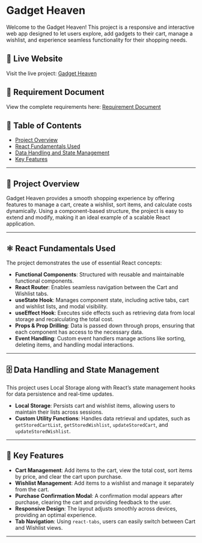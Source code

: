 # Gadget Heaven

Welcome to the Gadget Heaven! This project is a responsive and interactive web app designed to let users explore, add gadgets to their cart, manage a wishlist, and experience seamless functionality for their shopping needs.

## 📍 Live Website
Visit the live project: [Gadget Heaven](https://gadget-heaven-using-react.netlify.app)  


## 📄 Requirement Document
View the complete requirements here: [Requirement Document](https://publuu.com/flip-book/708772/1576020)  

## 📑 Table of Contents
- [Project Overview](#project-overview)
- [React Fundamentals Used](#react-fundamentals-used)
- [Data Handling and State Management](#data-handling-and-state-management)
- [Key Features](#key-features)


---

## 📌 Project Overview
Gadget Heaven provides a smooth shopping experience by offering features to manage a cart, create a wishlist, sort items, and calculate costs dynamically. Using a component-based structure, the project is easy to extend and modify, making it an ideal example of a scalable React application.

---

## ⚛️ React Fundamentals Used
The project demonstrates the use of essential React concepts:

- **Functional Components**: Structured with reusable and maintainable functional components.
- **React Router**: Enables seamless navigation between the Cart and Wishlist tabs.
- **useState Hook**: Manages component state, including active tabs, cart and wishlist lists, and modal visibility.
- **useEffect Hook**: Executes side effects such as retrieving data from local storage and recalculating the total cost.
- **Props & Prop Drilling**: Data is passed down through props, ensuring that each component has access to the necessary data.
- **Event Handling**: Custom event handlers manage actions like sorting, deleting items, and handling modal interactions.

---

## 🗄 Data Handling and State Management
This project uses Local Storage along with React’s state management hooks for data persistence and real-time updates.

- **Local Storage**: Persists cart and wishlist items, allowing users to maintain their lists across sessions.
- **Custom Utility Functions**: Handles data retrieval and updates, such as `getStoredCartList`, `getStoredWishlist`, `updateStoredCart`, and `updateStoredWishlist`.

---

## 🌟 Key Features
- **Cart Management**: Add items to the cart, view the total cost, sort items by price, and clear the cart upon purchase.
- **Wishlist Management**: Add items to a wishlist and manage it separately from the cart.
- **Purchase Confirmation Modal**: A confirmation modal appears after purchase, clearing the cart and providing feedback to the user.
- **Responsive Design**: The layout adjusts smoothly across devices, providing an optimal experience.
- **Tab Navigation**: Using `react-tabs`, users can easily switch between Cart and Wishlist views.

---


